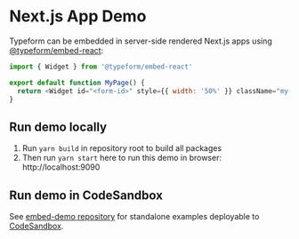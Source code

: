 # Next.js App Demo

Typeform can be embedded in server-side rendered Next.js apps using [@typeform/embed-react](../embed-react):

```javascript
import { Widget } from '@typeform/embed-react'

export default function MyPage() {
  return <Widget id="<form-id>" style={{ width: '50%' }} className="my-form" />
}
```

## Run demo locally

1. Run `yarn build` in repository root to build all packages
2. Then run `yarn start` here to run this demo in browser: http://localhost:9090

## Run demo in CodeSandbox

See [embed-demo repository](https://github.com/Typeform/embed-demo#react-nextjs) for standalone examples deployable to [CodeSandbox](https://codesandbox.io/).
